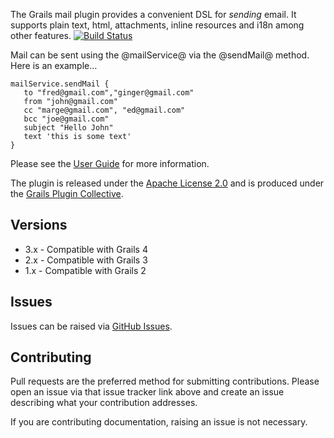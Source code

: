 The Grails mail plugin provides a convenient DSL for _sending_ email. It supports plain text, html, attachments, inline resources and i18n among other features.
[![Build Status](https://travis-ci.org/grails3-plugins/mail.svg?branch=master)](https://travis-ci.org/grails3-plugins/mail)

Mail can be sent using the @mailService@ via the @sendMail@ method. Here is an example…

    mailService.sendMail {
       to "fred@gmail.com","ginger@gmail.com"
       from "john@gmail.com"
       cc "marge@gmail.com", "ed@gmail.com"
       bcc "joe@gmail.com"
       subject "Hello John"
       text 'this is some text'
    }

Please see the [User Guide](http://gpc.github.com/grails-mail/ "Grails Mail Plugin @ GitHub") for more information.

The plugin is released under the [Apache License 2.0](http://www.apache.org/licenses/LICENSE-2.0.html "Apache License, Version 2.0 - The Apache Software Foundation") and is produced under the [Grails Plugin Collective](http://gpc.github.com/).

## Versions

* 3.x - Compatible with Grails 4
* 2.x - Compatible with Grails 3
* 1.x - Compatible with Grails 2

## Issues

Issues can be raised via  [GitHub Issues](https://github.com/gpc/grails-mail/issues).

## Contributing

Pull requests are the preferred method for submitting contributions. Please open an issue via that issue tracker link above and create an issue describing what your contribution addresses.

If you are contributing documentation, raising an issue is not necessary.


